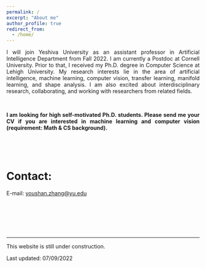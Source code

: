 ```yaml
---
permalink: /
excerpt: "About me"
author_profile: true
redirect_from: 
  - /home/
---
```


<p align="justify"> I will join Yeshiva University as an assistant professor in Artificial Intelligence Department from Fall 2022. I am currently a Postdoc at Cornell University. Prior to that, I received my Ph.D. degree in Computer Science at Lehigh University. My research interests lie in the area of artificial intelligence, machine learning, computer vision, transfer learning, manifold learning, and shape analysis. I am also excited about interdisciplinary research, collaborating, and working with researchers from related fields. </p>

<p> &ensp;</p>

<p align="justify"> <b> I am looking for high self-motivated Ph.D. students. Please send me your CV if you are interested in machine learning and computer vision (requirement: Math & CS background). </b> </p>


<p> &ensp;</p>
<p> &ensp;</p>

Contact:
======

E-mail: youshan.zhang@yu.edu


<p> &ensp;</p>
<p> &ensp;</p>
<p> &ensp;</p>



---
This website is still under construction.

Last updated: 07/09/2022
